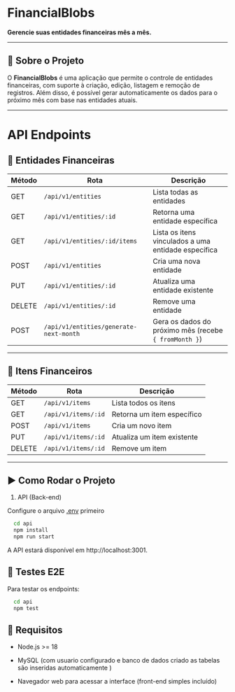 # FinancialBlobs

**Gerencie suas entidades financeiras mês a mês.**

---

## 🚀 Sobre o Projeto

O **FinancialBlobs** é uma aplicação que permite o controle de entidades financeiras, com suporte à criação, edição, listagem e remoção de registros. Além disso, é possível gerar automaticamente os dados para o próximo mês com base nas entidades atuais.

---

# API Endpoints

## 📁 Entidades Financeiras

| Método | Rota                                      | Descrição                                                |
|--------|-------------------------------------------|-----------------------------------------------------------|
| GET    | `/api/v1/entities`                        | Lista todas as entidades                                 |
| GET    | `/api/v1/entities/:id`                    | Retorna uma entidade específica                          |
| GET    | `/api/v1/entities/:id/items`              | Lista os itens vinculados a uma entidade específica      |
| POST   | `/api/v1/entities`                        | Cria uma nova entidade                                   |
| PUT    | `/api/v1/entities/:id`                    | Atualiza uma entidade existente                          |
| DELETE | `/api/v1/entities/:id`                    | Remove uma entidade                                      |
| POST   | `/api/v1/entities/generate-next-month`    | Gera os dados do próximo mês (recebe `{ fromMonth }`)   |

---

## 📄 Itens Financeiros

| Método | Rota                     | Descrição                    |
|--------|--------------------------|------------------------------|
| GET    | `/api/v1/items`          | Lista todos os itens         |
| GET    | `/api/v1/items/:id`      | Retorna um item específico   |
| POST   | `/api/v1/items`          | Cria um novo item            |
| PUT    | `/api/v1/items/:id`      | Atualiza um item existente   |
| DELETE | `/api/v1/items/:id`      | Remove um item               |

---

## ▶️ Como Rodar o Projeto
1. API (Back-end)

Configure o arquivo [.env](/api/.env) primeiro
```bash
  cd api
  npm install
  npm run start
```
A API estará disponível em http://localhost:3001.

## 🧪 Testes E2E
Para testar os endpoints:
```bash
  cd api
  npm test
```

## 📝 Requisitos

- Node.js >= 18

- MySQL (com usuario configurado e banco de dados criado as tabelas são inseridas automaticamente )

- Navegador web para acessar a interface (front-end simples incluído)